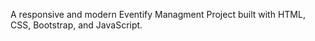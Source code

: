 A responsive and modern Eventify Managment Project built with HTML, CSS, Bootstrap, and JavaScript.
